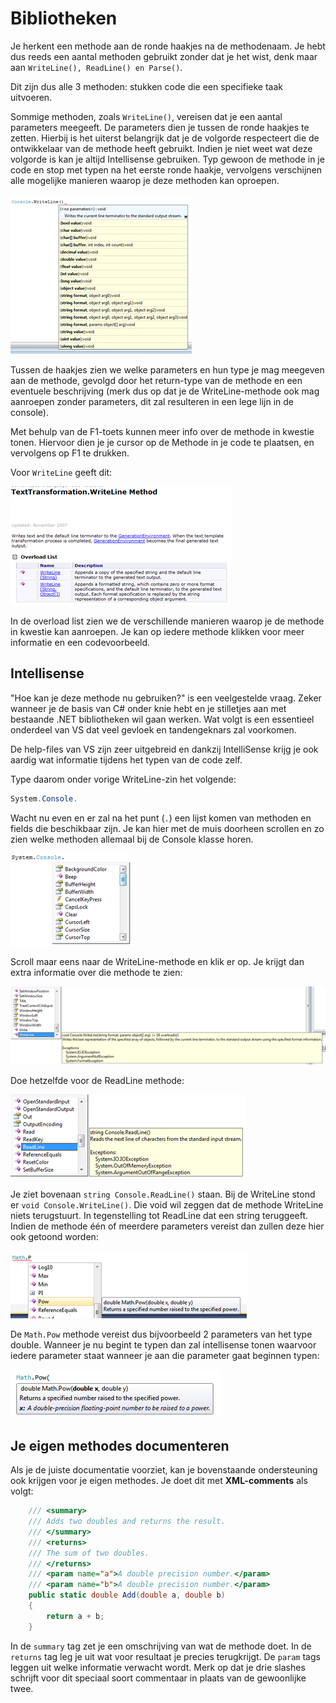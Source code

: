 # Bibliotheken

Je herkent een methode aan de ronde haakjes na de methodenaam. Je hebt dus reeds een aantal methoden gebruikt zonder dat je het wist, denk maar aan `WriteLine(), ReadLine() en Parse()`.

Dit zijn dus alle 3 methoden: stukken code die een specifieke taak uitvoeren.

Sommige methoden, zoals `WriteLine()`, vereisen dat je een aantal parameters meegeeft. De parameters dien je tussen de ronde haakjes te zetten. Hierbij is het uiterst belangrijk dat je de volgorde respecteert die de ontwikkelaar van de methode heeft gebruikt. Indien je niet weet wat deze volgorde is kan je altijd Intellisense gebruiken. Typ gewoon de methode in je code en stop met typen na het eerste ronde haakje, vervolgens verschijnen alle mogelijke manieren waarop je deze methoden kan oproepen.

![](../../.gitbook/assets/methoden1%20%282%29.png)

Tussen de haakjes zien we welke parameters en hun type je mag meegeven aan de methode, gevolgd door het return-type van de methode en een eventuele beschrijving \(merk dus op dat je de WriteLine-methode ook mag aanroepen zonder parameters, dit zal resulteren in een lege lijn in de console\).

Met behulp van de F1-toets kunnen meer info over de methode in kwestie tonen. Hiervoor dien je je cursor op de Methode in je code te plaatsen, en vervolgens op F1 te drukken.

Voor `WriteLine` geeft dit:

![](../../.gitbook/assets/methoden2%20%282%29.png)

In de overload list zien we de verschillende manieren waarop je de methode in kwestie kan aanroepen. Je kan op iedere methode klikken voor meer informatie en een codevoorbeeld.

## Intellisense

"Hoe kan je deze methode nu gebruiken?" is een veelgestelde vraag. Zeker wanneer je de basis van C\# onder knie hebt en je stilletjes aan met bestaande .NET bibliotheken wil gaan werken. Wat volgt is een essentieel onderdeel van VS dat veel gevloek en tandengeknars zal voorkomen.

De help-files van VS zijn zeer uitgebreid en dankzij IntelliSense krijg je ook aardig wat informatie tijdens het typen van de code zelf.

Type daarom onder vorige WriteLine-zin het volgende:

```csharp
System.Console.
```

Wacht nu even en er zal na het punt \(`.`\) een lijst komen van methoden en fields die beschikbaar zijn. Je kan hier met de muis doorheen scrollen en zo zien welke methoden allemaal bij de Console klasse horen.

![](../../.gitbook/assets/methoden4%20%282%29.png)

Scroll maar eens naar de WriteLine-methode en klik er op. Je krijgt dan extra informatie over die methode te zien:

![](../../.gitbook/assets/methoden5%20%282%29.png)

Doe hetzelfde voor de ReadLine methode:

![](../../.gitbook/assets/methoden6%20%282%29.png)

Je ziet bovenaan `string Console.ReadLine()` staan. Bij de WriteLine stond er `void Console.WriteLine()`. Die void wil zeggen dat de methode WriteLine niets terugstuurt. In tegenstelling tot ReadLine dat een string teruggeeft. Indien de methode één of meerdere parameters vereist dan zullen deze hier ook getoond worden:

![](../../.gitbook/assets/methoden7%20%282%29.png)

De `Math.Pow` methode vereist dus bijvoorbeeld 2 parameters van het type double. Wanneer je nu begint te typen dan zal intellisense tonen waarvoor iedere parameter staat wanneer je aan die parameter gaat beginnen typen:

![](../../.gitbook/assets/methoden8%20%282%29.png)

## Je eigen methodes documenteren

Als je de juiste documentatie voorziet, kan je bovenstaande ondersteuning ook krijgen voor je eigen methodes. Je doet dit met **XML-comments** als volgt:

```csharp
    /// <summary>
    /// Adds two doubles and returns the result.
    /// </summary>
    /// <returns>
    /// The sum of two doubles.
    /// </returns>
    /// <param name="a">A double precision number.</param>
    /// <param name="b">A double precision number.</param>
    public static double Add(double a, double b)
    {
        return a + b;
    }
```

In de `summary` tag zet je een omschrijving van wat de methode doet. In de `returns` tag leg je uit wat voor resultaat je precies terugkrijgt. De `param` tags leggen uit welke informatie verwacht wordt. Merk op dat je drie slashes schrijft voor dit speciaal soort commentaar in plaats van de gewoonlijke twee.


